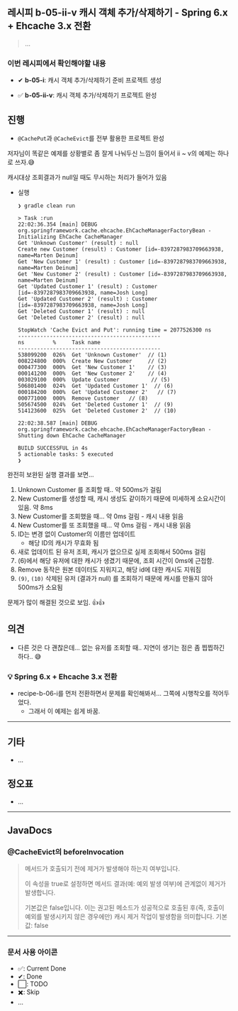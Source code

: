 ## 레시피 b-05-ii-v 캐시 객체 추가/삭제하기 - Spring 6.x + Ehcache 3.x 전환

> ...

### 이번 레시피에서 확인해야할  내용

* ✔ **b-05-i**:  캐시 객체 추가/삭제하기 준비 프로젝트 생성

* ✅ **b-05-ii-v**:  캐시 객체 추가/삭제하기 프로젝트 완성

  

  




## 진행

* `@CachePut`과 `@CacheEvict`를 전부 활용한 프로젝트 완성

저자님이 똑같은 예제를 상황별로 좀 잘게 나눠두신 느낌이 들어서 ii ~ v의 예제는 하나로 쓰자.😅

캐시대상 조회결과가 null일 때도 무시하는 처리가 들어가 있음



* 실행

  ```
  ❯ gradle clean run
  
  > Task :run
  22:02:36.354 [main] DEBUG org.springframework.cache.ehcache.EhCacheManagerFactoryBean - Initializing EhCache CacheManager
  Get 'Unknown Customer' (result) : null
  Create new Customer (result) : Customer [id=-8397287983709663938, name=Marten Deinum]
  Get 'New Customer 1' (result) : Customer [id=-8397287983709663938, name=Marten Deinum]
  Get 'New Customer 2' (result) : Customer [id=-8397287983709663938, name=Marten Deinum]
  Get 'Updated Customer 1' (result) : Customer [id=-8397287983709663938, name=Josh Long]
  Get 'Updated Customer 2' (result) : Customer [id=-8397287983709663938, name=Josh Long]
  Get 'Deleted Customer 1' (result) : null
  Get 'Deleted Customer 2' (result) : null
  
  StopWatch 'Cache Evict and Put': running time = 2077526300 ns
  ---------------------------------------------
  ns         %     Task name
  ---------------------------------------------
  538099200  026%  Get 'Unknown Customer'  // (1)
  008224800  000%  Create New Customer     // (2)
  000477300  000%  Get 'New Customer 1'    // (3)
  000141200  000%  Get 'New Customer 2'    // (4)
  003029100  000%  Update Customer          // (5)
  506801400  024%  Get 'Updated Customer 1'  // (6)
  000184200  000%  Get 'Updated Customer 2'   // (7)
  000771000  000%  Remove Customer   // (8)
  505674500  024%  Get 'Deleted Customer 1'  // (9)
  514123600  025%  Get 'Deleted Customer 2'  // (10)
  
  22:02:38.587 [main] DEBUG org.springframework.cache.ehcache.EhCacheManagerFactoryBean - Shutting down EhCache CacheManager
  
  BUILD SUCCESSFUL in 4s
  5 actionable tasks: 5 executed
  ❯ 
  ```

완전히 보완된 실행 결과를 보면...

1. Unknown Customer 를 조회할 때.. 약 500ms가 걸림 
2. New Customer를 생성할 때, 캐시 생성도 같이하기 때문에 미세하게 소요시간이 있음. 약 8ms
3. New Customer를 조회했을 때...  약 0ms 걸림  - 캐시 내용 읽음
4. New Customer를 또 조회했을 때...  약 0ms 걸림  - 캐시 내용 읽음
5. ID는 변경 없이 Customer의 이름만 업데이트 
   * 해당 ID의 캐시가 무효화 됨
6. 새로 업데이트 된 유저 조회, 캐시가 없으므로 실제 조회해서 500ms 걸림
7. (6)에서 해당 유저에 대한 캐시가 생겼기 때문에, 조회 시간이 0ms에 근접함.
8. Remove 동작은 원본 데이터도 지워지고, 해당 id에 대한 캐시도 지워짐
9. `(9)`, `(10)` 삭제된 유저 (결과가 null) 를 조회하기 때문에 캐시를 만들지 않아 500ms가 소요됨

문제가 많이 해결된 것으로 보임. 👍👍




## 의견

* 다른 것은 다 괜찮은데... 없는 유저를 조회할 때.. 지연이 생기는 점은 좀 찝찝하긴 하다.. 😅



### 💡  Spring 6.x + Ehcache 3.x 전환

* recipe-b-06-i를 먼저 전환하면서 문제를 확인해봐서... 그쪽에 시행착오를 적어두었다.
  * 그래서 이 예제는 쉽게 바꿈.






---

## 기타

* ...

  

## 정오표

* ...
  


---

## JavaDocs

### @CacheEvict의 beforeInvocation

> 메서드가 호출되기 전에 제거가 발생해야 하는지 여부입니다.
>
> 이 속성을 true로 설정하면 메서드 결과(예: 예외 발생 여부)에 관계없이 제거가 발생합니다.
>
> 기본값은 false입니다. 이는 권고된 메소드가 성공적으로 호출된 후(즉, 호출이 예외를 발생시키지 않은 경우에만) 캐시 제거 작업이 발생함을 의미합니다. 기본값: false



---

### 문서 사용 아이콘

* ✅: Current Done
* ✔: Done
* ⬜: TODO
* ✖️: Skip
* ...

